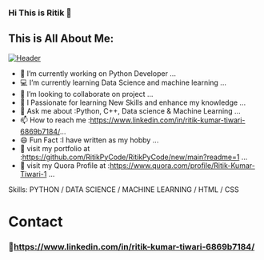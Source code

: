 ### Hi This is Ritik 👋

## This is All About Me:
[![Header](https://raw.githubusercontent.com/MartinHeinz/<OWNER>/<OWNER>/readme_header.png "Header")](https://some-url.dev/)

- 🔭 I’m currently working on Python Developer ...
- 💻 I’m currently learning Data Science and machine learning ...
- 👯 I’m looking to collaborate on project ...
- 🤔 I Passionate for learning New Skills and enhance my knowledge ...
- 💬 Ask me about :Python, C++, Data science & Machine Learning ...
- 📫 How to reach me :https://www.linkedin.com/in/ritik-kumar-tiwari-6869b7184/...
- 😄 Fun Fact :I have written as my hobby ...
- 🍳 visit my portfolio at :https://github.com/RitikPyCode/RitikPyCode/new/main?readme=1 ...
- 🍳 visit my Quora Profile at :https://www.quora.com/profile/Ritik-Kumar-Tiwari-1 ...

Skills: PYTHON / DATA SCIENCE / MACHINE LEARNING / HTML / CSS

# Contact 
### 🍳https://www.linkedin.com/in/ritik-kumar-tiwari-6869b7184/

